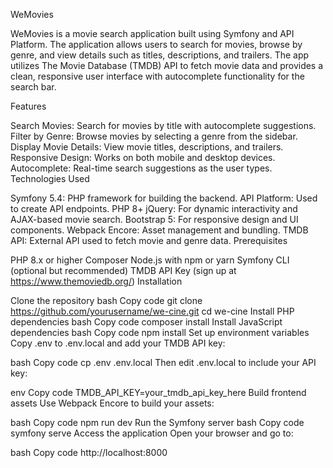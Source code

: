 WeMovies

WeMovies is a movie search application built using Symfony and API Platform. The application allows users to search for movies, browse by genre, and view details such as titles, descriptions, and trailers. The app utilizes The Movie Database (TMDB) API to fetch movie data and provides a clean, responsive user interface with autocomplete functionality for the search bar.

Features

Search Movies: Search for movies by title with autocomplete suggestions.
Filter by Genre: Browse movies by selecting a genre from the sidebar.
Display Movie Details: View movie titles, descriptions, and trailers.
Responsive Design: Works on both mobile and desktop devices.
Autocomplete: Real-time search suggestions as the user types.
Technologies Used

Symfony 5.4: PHP framework for building the backend.
API Platform: Used to create API endpoints.
PHP 8+
jQuery: For dynamic interactivity and AJAX-based movie search.
Bootstrap 5: For responsive design and UI components.
Webpack Encore: Asset management and bundling.
TMDB API: External API used to fetch movie and genre data.
Prerequisites

PHP 8.x or higher
Composer
Node.js with npm or yarn
Symfony CLI (optional but recommended)
TMDB API Key (sign up at https://www.themoviedb.org/)
Installation

Clone the repository
bash
Copy code
git clone https://github.com/yourusername/we-cine.git
cd we-cine
Install PHP dependencies
bash
Copy code
composer install
Install JavaScript dependencies
bash
Copy code
npm install
Set up environment variables
Copy .env to .env.local and add your TMDB API key:

bash
Copy code
cp .env .env.local
Then edit .env.local to include your API key:

env
Copy code
TMDB_API_KEY=your_tmdb_api_key_here
Build frontend assets
Use Webpack Encore to build your assets:

bash
Copy code
npm run dev
Run the Symfony server
bash
Copy code
symfony serve
Access the application
Open your browser and go to:

bash
Copy code
http://localhost:8000
